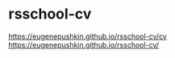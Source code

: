 # rsschool-cv

https://eugenepushkin.github.io/rsschool-cv/cv
https://eugenepushkin.github.io/rsschool-cv/
